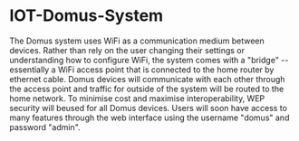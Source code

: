 # IOT-Domus-System

The Domus system uses WiFi as a communication medium between devices. Rather than rely on the user changing their settings or understanding how to configure WiFi, the system comes with a "bridge" -- essentially a WiFi access point that is connected to the home router by ethernet cable. Domus devices will communicate with each other through the access point and traffic for outside of the system will be routed to the home network.  To minimise cost and maximise interoperability, WEP security will beused for all Domus devices. Users will soon have access to many features through the web interface using the username "domus" and password "admin".
